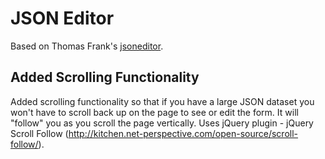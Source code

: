 # JSON Editor

Based on Thomas Frank's [jsoneditor](http://www.thomasfrank.se/json_editor.html).

## Added Scrolling Functionality

Added scrolling functionality so that if you have a large JSON dataset you won't have to scroll back up on the page to see or edit the form.  It will "follow" you as you scroll the page vertically.  Uses jQuery plugin - jQuery Scroll Follow (http://kitchen.net-perspective.com/open-source/scroll-follow/).